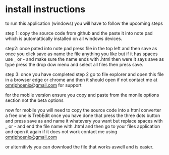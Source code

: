 # install instructions
to run this application (windows) you will have to follow the upcoming steps

step 1: copy the source code from github and the paste it into note pad which is automattically installed on all windows devices.

step2: once pated into note pad press file in the top left and then save as once you click save as name the file anything you like but if it has spaces use _ or - and make sure the name ends with .html then were it says save as type press the drop dow menu and select all files then press save.

step 3: once you have completed step 2 go to file explorer and open this file in a browser edge or chrome and then it should open if not contact me at omriphoenix@gmail.com for support

for the mobile version ensure you copy and paste from the monile options section not the beta options 

now for mobile you will need to copy the source code into a html converter a free one is TrebEdit once you have done that press the three dots button and press save as and name it whatevery you want but replace spaces with _ or - and end the file name with .html and then go to your files application and open it again if it does not work contact me using omriphoenix@gmail.com

or alternitivly you can download the file that works aswell and is easier.
